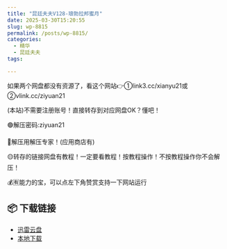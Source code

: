 ```yaml
---
title: "昆廷夫夫V128-琅勃拉邦蜜月"
date: 2025-03-30T15:20:55
slug: wp-8815
permalink: /posts/wp-8815/
categories:
  - 精华
  - 昆廷夫夫
tags:

---
```


如果两个网盘都没有资源了，看这个网站👉①link3.cc/xianyu21或②vlink.cc/ziyuan21

(本站)不需要注册账号！直接转存到对应网盘OK？懂吧！

🟢解压密码:ziyuan21

🔵解压用解压专家！(应用商店有)

🟡转存的链接网盘有教程！一定要看教程！按教程操作！不按教程操作你不会解压！

💰🈶能力的宝，可以点左下角赞赏支持一下网站运行

## 📦 下载链接
- [迅雷云盘](https://blziyuan21.com/pay-download/8815?key=118ac3a1d0&down_id=0)
- [本地下载](https://blziyuan21.com/pay-download/8815?key=118ac3a1d0&down_id=1)

